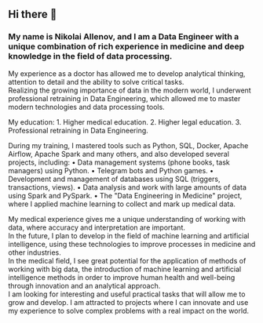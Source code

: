 ## Hi there 👋

<!--
**NickAllenov-DE/NickAllenov-DE** is a ✨ _special_ ✨ repository because its `README.md` (this file) appears on your GitHub profile.

Here are some ideas to get you started:

- 🔭 I’m currently working on ...
- 🌱 I’m currently learning ...
- 👯 I’m looking to collaborate on ...
- 🤔 I’m looking for help with ...
- 💬 Ask me about ...
- 📫 How to reach me: ...
- 😄 Pronouns: ...
- ⚡ Fun fact: ...
-->

### My name is Nikolai Allenov, and I am a Data Engineer with a unique combination of rich experience in medicine and deep knowledge in the field of data processing.  
My experience as a doctor has allowed me to develop analytical thinking, attention to detail and the ability to solve critical tasks.  
Realizing the growing importance of data in the modern world, I underwent professional retraining in Data Engineering, which allowed me to master modern technologies and data processing tools.  

My education:
    1. Higher medical education.
    2. Higher legal education.
    3. Professional retraining in Data Engineering.
    
During my training, I mastered tools such as Python, SQL, Docker, Apache Airflow, Apache Spark and many others, and also developed several projects, including:
    • Data management systems (phone books, task managers) using Python.
    • Telegram bots and Python games.
    • Development and management of databases using SQL (triggers, transactions, views).
    • Data analysis and work with large amounts of data using Spark and PySpark.
    • The "Data Engineering in Medicine" project, where I applied machine learning to collect and mark up medical data.  

My medical experience gives me a unique understanding of working with data, where accuracy and interpretation are important.  
In the future, I plan to develop in the field of machine learning and artificial intelligence, using these technologies to improve processes in medicine and other industries.  
In the medical field, I see great potential for the application of methods of working with big data, the introduction of machine learning and artificial intelligence methods in order to improve human health and well-being through innovation and an analytical approach.  
I am looking for interesting and useful practical tasks that will allow me to grow and develop. I am attracted to projects where I can innovate and use my experience to solve complex problems with a real impact on the world.
